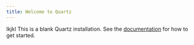 ```yaml
---
title: Welcome to Quartz
---
```

lkjkl
This is a blank Quartz installation.
See the [documentation](https://quartz.jzhao.xyz) for how to get started.
